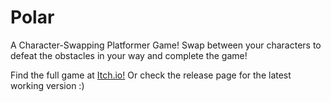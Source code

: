 # Polar

A Character-Swapping Platformer Game!
Swap between your characters to defeat the obstacles in your way and complete the game!

Find the full game at [Itch.io!](https://alixxir.itch.io/polar)
Or check the release page for the latest working version :)
